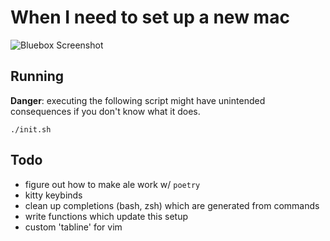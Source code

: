 # When I need to set up a new mac

![Bluebox Screenshot](https://raw.githubusercontent.com/rombrom/mac-setup/master/bluebox.png)

## Running

**Danger**: executing the following script might have unintended consequences if you don't know what it does.

```
./init.sh
```

## Todo

- figure out how to make ale work w/ `poetry`
- kitty keybinds
- clean up completions (bash, zsh) which are generated from commands
- write functions which update this setup
- custom 'tabline' for vim
